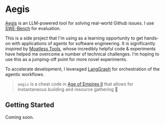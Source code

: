 # Aegis

[Aegis](https://en.wikipedia.org/wiki/Aegis) is an LLM-powered tool for solving real-world Github issues. I use [SWE-Bench](https://www.swebench.com) for evaluation.

This is a side project that I'm using as a learning opportunity to get hands-on with applications of agents for software engineering. It is significantly inspired by [Moatless Tools](https://github.com/aorwall/moatless-tools), whose incredibly helpful code & experiments have helped me overcome a number of technical challenges. I'm hoping to use this as a jumping-off point for more novel experiments.

To accelerate development, I leveraged [LangGraph](https://www.langchain.com/langgraph) for orchestration of the agentic workflows.

> `aegis` is a cheat code in [Age of Empires II](https://ageofempires.fandom.com/wiki/Cheat_code_(Age_of_Empires_II)#:~:text=aegis%3A%20Instant%20building%2C%20researching%2C,winner%3A%20Win%20the%20game%20instantly.) that allows for instantaneous building and resource gathering 🔨

## Getting Started

Coming soon.
